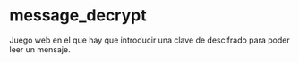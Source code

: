 # message_decrypt
Juego web en el que hay que introducir una clave de descifrado para poder leer un mensaje.
